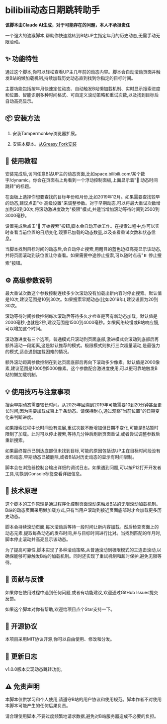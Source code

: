 # bilibili动态日期跳转助手

**该脚本由Claude AI生成，对于可能存在的问题，本人不承担责任**

一个强大的油猴脚本,帮助你快速跳转到B站UP主指定年月的历史动态,无需手动无限滚动。

## ✨ 功能特性

通过这个脚本,你可以轻松查看UP主几年前的动态内容。脚本会自动滚动页面并触发B站的懒加载机制,持续加载历史动态直到找到你指定的目标时间。

主要功能包括按年月快速定位动态、自动触发B站懒加载机制、实时显示搜索进度和位置、智能识别多种时间格式、可自定义滚动策略和重试次数,以及找到目标后自动高亮显示。

## 📦 安装方法

1. 安装Tampermonkey浏览器扩展。

2. 安装本脚本。[从Greasy Fork安装]()

## 🚀 使用教程

安装完成后,访问任意B站UP主的动态页面,比如space.bilibili.com/某个数字/dynamic。你会在页面右上角看到一个浮动控制面板,上面显示着"📅 动态时间跳转"的标题。

在面板上选择你想要查找的目标年份和月份,比如2019年12月。如果需要查找较早的动态,建议点击"⚙️ 高级设置"来调整参数。对于早期动态,可以将最大重试次数增加到20到30次,将滚动激进度改为"极限"模式,并适当增加滚动等待时间到2500到3000毫秒。

设置完成后点击"🚀 开始搜索"按钮,脚本会自动开始工作。在搜索过程中,你可以实时查看当前位置的日期变化,观察已加载的动态数量,以及查看重试次数和状态信息。

当脚本找到目标时间的动态后,会自动停止搜索,用醒目的蓝色边框高亮显示该动态,并将页面滚动到该位置让你查看。如果需要中途停止搜索,可以随时点击"⏸️ 停止搜索"按钮。

## ⚙️ 高级参数说明

最大重试次数这个参数控制连续多少次滚动没有加载出新内容时停止搜索。默认值是10次,建议范围是10到30次。如果搜索早期动态(比如2019年),建议设置为20到30次。

滚动等待时间参数控制每次滚动后等待多久才检查是否有新动态加载。默认值是2000毫秒,也就是2秒,建议范围是1500到4000毫秒。如果网络较慢或B站响应慢,可以增加这个时间。

滚动激进度有三个选项。普通模式只滚动到页面底部,激进模式会滚动到底部后再额外滚动一段距离,这是默认推荐的模式。极限模式则执行三次超量滚动,是最强力的模式,适合遇到加载困难的情况。

额外滚动距离参数控制在到达页面底部后再向下滚动多少像素。默认值是2000像素,建议范围是1000到5000像素。这个参数配合激进度使用,可以更可靠地触发B站的懒加载机制。

## 💡 使用技巧与注意事项

搜索早期动态需要较长时间。从2025年回溯到2019年可能需要10到20分钟甚至更长时间,因为需要加载成百上千条动态。请保持耐心,通过观察"当前位置"的日期变化来判断进度。

如果搜索过程中长时间没有进展,重试次数不断增加但日期不变化,可能是B站暂时限制了加载。此时可以停止搜索,等待几分钟后刷新页面重试,或者尝试调整参数后重新搜索。

如果最终提示已到达底部但未找到目标,可能的原因包括该UP主在目标时间段没有发布动态,早期动态已被删除,或者B站对历史动态的显示有时间限制。

脚本会在浏览器控制台输出详细的调试日志。如果遇到问题,可以按F12打开开发者工具,切换到Console标签查看详细信息。

## 🔧 技术原理

这个脚本的工作原理是通过程序化控制页面滚动来触发B站的无限滚动加载机制。B站的动态页面采用懒加载方式,只有当用户滚动到接近页面底部时才会加载更多历史动态。

脚本会持续滚动页面,每次滚动后等待一段时间让新内容加载。然后检查页面上的动态元素,提取每条动态的发布时间,并与目标时间进行比对。当找到匹配的年月时,脚本停止滚动并高亮显示该动态。

为了提高可靠性,脚本实现了多种滚动策略,从普通滚动到极限模式的三连击滚动,以确保能够可靠触发B站的加载机制。同时还实现了重试机制和超时保护,避免无限等待。

## 🤝 贡献与反馈

如果你在使用过程中遇到任何问题,或者有功能建议,欢迎通过GitHub Issues提交反馈。

如果这个脚本对你有帮助,欢迎给项目点个Star支持一下。

## 📄 开源协议

本项目采用MIT协议开源,你可以自由使用、修改和分发。

## 📝 更新日志

v1.0.0版本实现动态跳转功能。

## ⚠️ 免责声明

本脚本仅供学习和个人使用,请遵守B站的用户协议和使用规范。脚本作者不对使用本脚本可能产生的任何后果负责。

请合理使用脚本,不要过度频繁地请求数据,避免对B站服务器造成不必要的负担。
